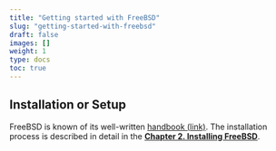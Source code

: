 ```yaml
---
title: "Getting started with FreeBSD"
slug: "getting-started-with-freebsd"
draft: false
images: []
weight: 1
type: docs
toc: true
---
```


## Installation or Setup
FreeBSD is known of its well-written [handbook (link)][handbook]. The installation process is described in detail in the **[Chapter 2. Installing FreeBSD][chapter-2]**.

[handbook]: https://www.freebsd.org/doc/handbook
[chapter-2]: https://www.freebsd.org/doc/handbook/bsdinstall.html

